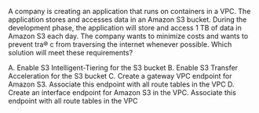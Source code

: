 A company is creating an application that runs on containers in a VPC. The application stores and accesses data in an Amazon S3 bucket. During the development phase, the application will store and access 1 TB of data in Amazon S3 each day. The company wants to minimize costs and wants to prevent tra® c from traversing the internet whenever possible. Which solution will meet these requirements? 

A. Enable S3 Intelligent-Tiering for the S3 bucket 
B. Enable S3 Transfer Acceleration for the S3 bucket 
C. Create a gateway VPC endpoint for Amazon S3. Associate this endpoint with all route tables in the VPC 
D. Create an interface endpoint for Amazon S3 in the VPC. Associate this endpoint with all route tables in the VPC
